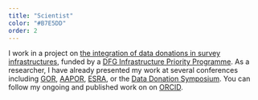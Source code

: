```yaml
---
title: "Scientist"
color: "#B7E5DD"
order: 2
---
```


I work in a project on [the integration of data donations in survey infrastructures](https://data-donation-science.de/), funded by a [DFG Infrastructure Priority Programme](https://www.new-data-spaces.de/de-de/). As a researcher, I have already presented my work at several conferences including [GOR](https://www.gor.de/), [AAPOR](https://aapor.org/), [ESRA](https://www.europeansurveyresearch.org/), or the [Data Donation Symposium](https://datadonation.eu/community/symposium-2024). You can follow my ongoing and published work on on [ORCID](https://orcid.org/0009-0009-6859-5761).
